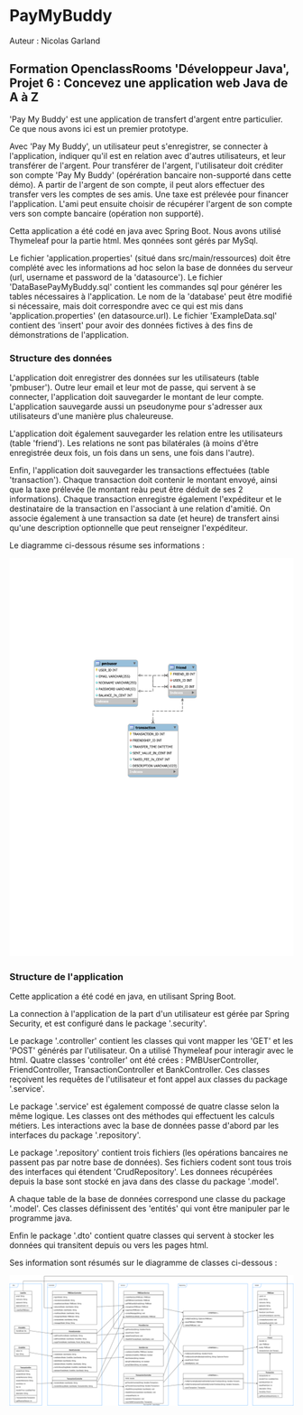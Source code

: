 
# PayMyBuddy

Auteur : Nicolas Garland

## Formation OpenclassRooms 'Développeur Java', Projet 6 : Concevez une application web Java de A à Z

'Pay My Buddy' est une application de transfert d'argent entre particulier.
Ce que nous avons ici est un premier prototype.

Avec 'Pay My Buddy', un utilisateur peut s'enregistrer, se connecter à l'application, indiquer qu'il est en relation avec d'autres utilisateurs, et leur transférer de l'argent.
Pour transférer de l'argent, l'utilisateur doit créditer son compte 'Pay My Buddy' (opérération bancaire non-supporté dans cette démo).
A partir de l'argent de son compte, il peut alors effectuer des transfer vers les comptes de ses amis.
Une taxe est prélevée pour financer l'application.
L'ami peut ensuite choisir de récupérer l'argent de son compte vers son compte bancaire (opération non supporté).

Cetta application a été codé en java avec Spring Boot.
Nous avons utilisé Thymeleaf pour la partie html.
Mes qonnées sont gérés par MySql.

Le fichier 'application.properties' (situé dans src/main/ressources) doit être complété avec les informations ad hoc selon la base de données du serveur (url, username et password de la 'datasource').
Le fichier 'DataBasePayMyBuddy.sql' contient les commandes sql pour générer les tables nécessaires à l'application.
Le nom de la 'database' peut être modifié si nécessaire, mais doit correspondre avec ce qui est mis dans 'application.properties' (en datasource.url).
Le fichier 'ExampleData.sql' contient des 'insert' pour avoir des données fictives à des fins de démonstrations de l'application.


### Structure des données

L'application doit enregistrer des données sur les utilisateurs (table 'pmbuser').
Outre leur email et leur mot de passe, qui servent à se connecter, l'application doit sauvegarder le montant de leur compte.
L'application sauvegarde aussi un pseudonyme pour s'adresser aux utilisateurs d'une manière plus chaleureuse.

L'application doit également sauvegarder les relation entre les utilisateurs (table 'friend').
Les relations ne sont pas bilatérales (à moins d'être enregistrée deux fois, un fois dans un sens, une fois dans l'autre).

Enfin, l'application doit sauvegarder les transactions effectuées (table 'transaction').
Chaque transaction doit contenir le montant envoyé, ainsi que la taxe prélevée (le montant reàu peut être déduit de ses 2 informations).
Chaque transaction enregistre également l'expéditeur et le destinataire de la transaction en l'associant à une relation d'amitié.
On associe également à une transaction sa date (et heure) de transfert ainsi qu'une description optionnelle que peut renseigner l'expéditeur.

Le diagramme ci-dessous résume ses informations :

![Diagramme des données](Readme_image/Diagramme_de_donnees.svg)


### Structure de l'application

Cette application a été codé en java, en utilisant Spring Boot.

La connection à l'application de la part d'un utilisateur est gérée par Spring Security, et est configuré dans le package '.security'.

Le package '.controller' contient les classes qui vont mapper les 'GET' et les 'POST' générés par l'utilisateur.
On a utilisé Thymeleaf pour interagir avec le html.
Quatre classes 'controller' ont été crées : PMBUserController, FriendController, TransactionController et BankController.
Ces classes reçoivent les requêtes de l'utilisateur et font appel aux classes du package '.service'.

Le package '.service' est également compossé de quatre classe selon la même logique.
Les classes ont des méthodes qui effectuent les calculs métiers.
Les interactions avec la base de données passe d'abord par les interfaces du package '.repository'.

Le package '.repository' contient trois fichiers (les opérations bancaires ne passent pas par notre base de données).
Ses fichiers codent sont tous trois des interfaces qui étendent 'CrudRepository'.
Les donnees récupérées depuis la base sont stocké en java dans des classe du package '.model'.

A chaque table de la base de données correspond une classe du package '.model'.
Ces classes définissent des 'entités' qui vont être manipuler par le programme java.

Enfin le package '.dto' contient quatre classes qui servent à stocker les données qui transitent depuis ou vers les pages html.

Ses information sont résumés sur le diagramme de classes ci-dessous :

![Diagramme des classes](Readme_image/diagramme_de_classes.svg)


